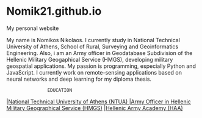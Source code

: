 # Nomik21.github.io
My personal website

My name is Nomikos Nikolaos. I currently study in National Technical University of Athens, School of Rural, Surveying and Geoinformatics Engineering. Also, i am an Army officer  in Geodatabase Subdivision of the Hellenic Military Geogaphical Service (HMGS), developing military geospatial applications.
My passion is programming, especially Python and JavaScript. I currently work on remote-sensing applications based on neural networks and deep learning for my diploma thesis.
                   

                   EDUCATION 

|[National Technical University of Athens (NTUA) ](https://www.survey.ntua.gr/el/)
[|Army Officer in Hellenic Military Geographical Service (HMGS)](https://www.gys.gr/) 
[|Hellenic Army Academy (HAA)](https://sse.army.gr/)
